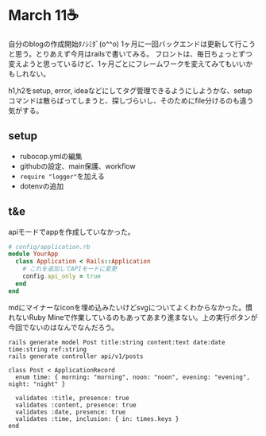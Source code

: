 # March 11☕️

自分のblogの作成開始ﾀﾉｼﾐﾀﾞ(o^^o)
1ヶ月に一回バックエンドは更新して行こうと思う。とりあえず今月はrailsで書いてみる。
フロントは、毎日ちょっとずつ変えようと思っているけど、1ヶ月ごとにフレームワークを変えてみてもいいかもしれない。

h1,h2をsetup, error, ideaなどにしてタグ管理できるようにしようかな、setupコマンドは散らばってしまうと、探しづらいし、そのためにfile分けるのも違う気がする。

## setup

- rubocop.ymlの編集
- githubの設定、main保護、workflow
- `require "logger"`を加える
- dotenvの追加

## t&e
apiモードでappを作成していなかった。
```rb
# config/application.rb
module YourApp
  class Application < Rails::Application
    # これを追加してAPIモードに変更
    config.api_only = true
  end
end
```
mdにマイナーなiconを埋め込みたいけどsvgについてよくわからなかった。慣れないRuby Mineで作業しているのもあってあまり進まない。上の実行ボタンが今回でないのはなんでなんだろう。


```shell
rails generate model Post title:string content:text date:date time:string ref:string
rails generate controller api/v1/posts
```


```shell
class Post < ApplicationRecord
  enum time: { morning: "morning", noon: "noon", evening: "evening", night: "night" }

  validates :title, presence: true
  validates :content, presence: true
  validates :date, presence: true
  validates :time, inclusion: { in: times.keys }
end
```